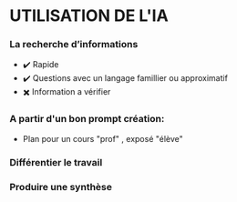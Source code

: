 # UTILISATION DE L'IA

### La recherche d’informations 
  * ✔️ Rapide
  * ✔️ Questions avec un langage famillier ou approximatif
  * ✖️ Information a vérifier 


### A partir d'un bon prompt création:
 * Plan pour un cours "prof" , exposé "élève"
   
### Différentier le travail

### Produire une synthèse
